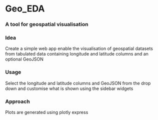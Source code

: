 # Geo_EDA

### A tool for geospatial visualisation

### Idea
Create a simple web app enable the visualisation of geospatial datasets from tabulated data containing longitude and latitude columns and an optional GeoJSON 

### Usage

Select the longitude and latitude columns and GeoJSON from the drop down and customise what is shown using the sidebar widgets

### Approach

Plots are generated using plotly express 